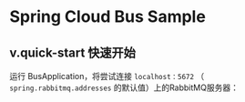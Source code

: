 # Spring Cloud Bus Sample

## v.quick-start 快速开始

运行 BusApplication，将尝试连接  `localhost：5672` （ `spring.rabbitmq.addresses` 的默认值）上的RabbitMQ服务器：

